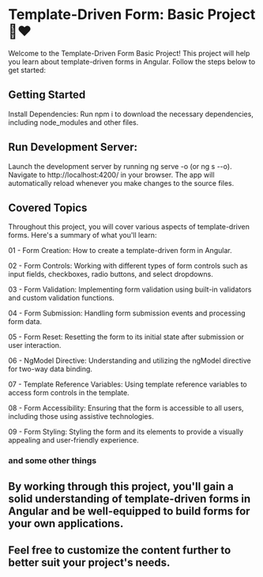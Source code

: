 # Template-Driven Form: Basic Project 🚀❤️
Welcome to the Template-Driven Form Basic Project! This project will help you learn about template-driven forms in Angular. Follow the steps below to get started:

## Getting Started
Install Dependencies: Run npm i to download the necessary dependencies, including node_modules and other files.

## Run Development Server: 
Launch the development server by running ng serve -o (or ng s --o). Navigate to http://localhost:4200/ in your browser. The app will automatically reload whenever you make changes to the source files.

## Covered Topics
Throughout this project, you will cover various aspects of template-driven forms. Here's a summary of what you'll learn:

01 - Form Creation: How to create a template-driven form in Angular.

02 - Form Controls: Working with different types of form controls such as input fields, checkboxes, radio buttons, and select dropdowns.

03 - Form Validation: Implementing form validation using built-in validators and custom validation functions.

04 - Form Submission: Handling form submission events and processing form data.

05 - Form Reset: Resetting the form to its initial state after submission or user interaction.

06 - NgModel Directive: Understanding and utilizing the ngModel directive for two-way data binding.

07 - Template Reference Variables: Using template reference variables to access form controls in the template.

08 - Form Accessibility: Ensuring that the form is accessible to all users, including those using assistive technologies.

09 - Form Styling: Styling the form and its elements to provide a visually appealing and user-friendly experience.

### and some other things

## By working through this project, you'll gain a solid understanding of template-driven forms in Angular and be well-equipped to build forms for your own applications.

## Feel free to customize the content further to better suit your project's needs.
